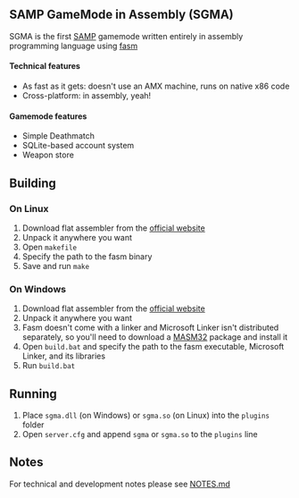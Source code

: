 ## SAMP GameMode in Assembly (SGMA)

SGMA is the first [SAMP](http://sa-mp.com/) gamemode written entirely in assembly programming language using [fasm](https://flatassembler.net/)

#### Technical features
* As fast as it gets: doesn't use an AMX machine, runs on native x86 code
* Cross-platform: in assembly, yeah!

#### Gamemode features

* Simple Deathmatch
* SQLite-based account system
* Weapon store

## Building

### On Linux

1. Download flat assembler from the [official website](https://flatassembler.net/download.php)
2. Unpack it anywhere you want
3. Open `makefile`
4. Specify the path to the fasm binary
5. Save and run `make`

### On Windows

1. Download flat assembler from the [official website](https://flatassembler.net/download.php)
2. Unpack it anywhere you want
3. Fasm doesn't come with a linker and Microsoft Linker isn't distributed separately, so you'll need to download a [MASM32](http://www.masm32.com/download.htm) package and install it
4. Open `build.bat` and specify the path to the fasm executable, Microsoft Linker, and its libraries
5. Run `build.bat`

## Running

1. Place `sgma.dll` (on Windows) or `sgma.so` (on Linux) into the `plugins` folder
2. Open `server.cfg` and append `sgma` or `sgma.so` to the `plugins` line

## Notes

For technical and development notes please see [NOTES.md](NOTES.md)